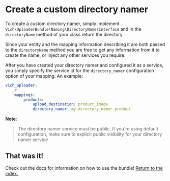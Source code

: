 Create a custom directory namer
===============================

To create a custom directory namer, simply implement
`Vich\UploaderBundle\Naming\DirectoryNamerInterface`
and in the `directoryName` method of your class return the directory.

Since your entity and the mapping information describing it are both passed to
the `directoryName` method you are free to get any information from it to
create the name, or inject any other services you require.

After you have created your directory namer and configured it as a service, you simply specify
the service id for the `directory_namer` configuration option of your mapping. An example:

``` yaml
vich_uploader:
    # ...
    mappings:
        products:
            upload_destination: product_image
            directory_namer: my.directory_namer.product
```

**Note**:

> The directory namer service must be public.
> If you're using default configuration, make sure to explicit public visibility
> for your directory namer service

## That was it!

Check out the docs for information on how to use the bundle! [Return to the
index.](/docs/index.md)
